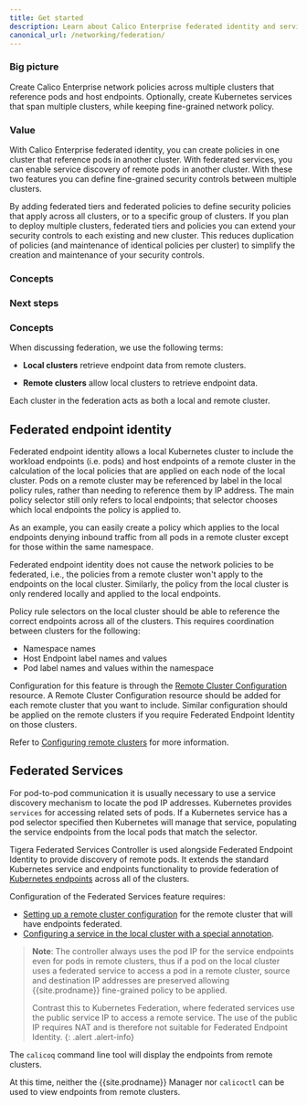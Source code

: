 ```yaml
---
title: Get started
description: Learn about Calico Enterprise federated identity and services
canonical_url: /networking/federation/
---
```


### Big picture

Create Calico Enterprise network policies across multiple clusters that reference pods and host endpoints. Optionally, create Kubernetes services that span multiple clusters, while keeping fine-grained network policy.

### Value

With Calico Enterprise federated identity, you can create policies in one cluster that reference pods in another cluster.  With federated services, you can enable service discovery of remote pods in another cluster. With these two features you can define fine-grained security controls between multiple clusters.

By adding federated tiers and federated policies to define security policies that apply across all clusters, or to a specific group of clusters. If you plan to deploy multiple clusters, federated tiers and policies you can extend your security controls to each existing and new cluster. This reduces duplication of policies (and maintenance of identical policies per cluster) to simplify the creation and maintenance of your security controls.


### Concepts


### Next steps



### Concepts



When discussing federation, we use the following terms:

- **Local clusters** retrieve endpoint data from remote clusters.

- **Remote clusters** allow local clusters to retrieve endpoint data.

Each cluster in the federation acts as both a local and remote cluster.

## Federated endpoint identity

Federated endpoint identity allows a local Kubernetes cluster to include the workload endpoints (i.e. pods) and host
endpoints of a remote cluster in the calculation of the local policies that are applied on each node of the local
cluster. Pods on a remote cluster may be referenced by label in the local policy rules, rather than needing to reference
them by IP address. The main policy selector still only refers to local endpoints; that selector chooses which local
endpoints the policy is applied to.

As an example, you can easily create a policy which applies to the local endpoints denying inbound traffic from all pods
in a remote cluster except for those within the same namespace.

Federated endpoint identity does not cause the network policies to be federated, i.e., the policies from a remote
cluster won't apply to the endpoints on the local cluster. Similarly, the policy from the local cluster is only rendered
locally and applied to the local endpoints.

Policy rule selectors on the local cluster should be able to reference the correct endpoints across all of the clusters.
This requires coordination between clusters for the following:
   -  Namespace names
   -  Host Endpoint label names and values
   -  Pod label names and values within the namespace

Configuration for this feature is through the [Remote Cluster Configuration]({{site.baseurl}}/reference/resources/remoteclusterconfiguration)
resource. A Remote Cluster Configuration resource should be added for each remote cluster that you want to include.
Similar configuration should be applied on the remote clusters if you require Federated Endpoint Identity on those
clusters.

Refer to [Configuring remote clusters](./configure-rcc) for more information.

## Federated Services

For pod-to-pod communication it is usually necessary to use a service discovery mechanism to locate the pod IP addresses.
Kubernetes provides `services` for accessing related sets of pods. If a Kubernetes service has a pod selector specified
then Kubernetes will manage that service, populating the service endpoints from the local pods that match the selector.

Tigera Federated Services Controller is used alongside Federated Endpoint
Identity to provide discovery of remote pods. It extends the standard Kubernetes service and endpoints functionality to
provide federation of [Kubernetes endpoints](https://v1-17.docs.kubernetes.io/docs/reference/generated/kubernetes-api/v1.17/#endpoints-v1-core) across all of the clusters.

Configuration of the Federated Services feature requires:
- [Setting up a remote cluster configuration](./configure-rcc) for the remote cluster that will have endpoints federated.
- [Configuring a service in the local cluster with a special annotation]({{site.baseurl}}/networking/federation/services-controller#configuring-a-federated-service).

> **Note**: The controller always uses the pod IP for the service endpoints even for pods in remote clusters,
> thus if a pod on the local cluster uses a federated service to access a pod in a remote cluster, source and
> destination IP addresses are preserved allowing {{site.prodname}} fine-grained policy to be applied.
>
> Contrast this to Kubernetes Federation, where federated services use the public service IP to access a remote service.
> The use of the public IP requires NAT and is therefore not suitable for Federated Endpoint Identity.
{: .alert .alert-info}

The `calicoq` command line tool will display the endpoints from remote clusters.

At this time, neither the {{site.prodname}} Manager nor `calicoctl` can be used to view endpoints from remote clusters.
